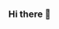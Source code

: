 ### Hi there 👋

<!--
**Hoticee/Hoticee** is a ✨ _special_ ✨ repository because its `README.md` (this file) appears on your GitHub profile.

Here are some ideas to get you started:

- 🔭 I’m currently working on ... 
- 🌱 I’m currently learning ...
- 👯 I’m looking to collaborate on ...
- 🤔 I’m looking for help with ... investment
- 💬 Ask me about ... anything 
- 📫 How to reach me: ... liamernest6@gmail.com
- 😄 Pronouns: ...
- ⚡ Fun fact: ... 
-->
